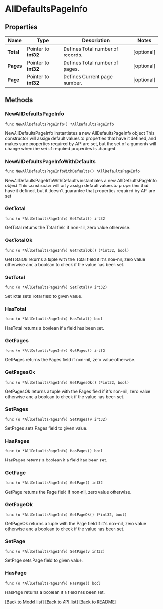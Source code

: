# AllDefaultsPageInfo

## Properties

Name | Type | Description | Notes
------------ | ------------- | ------------- | -------------
**Total** | Pointer to **int32** | Defines Total number of records. | [optional] 
**Pages** | Pointer to **int32** | Defines Total number of pages. | [optional] 
**Page** | Pointer to **int32** | Defines Current page number. | [optional] 

## Methods

### NewAllDefaultsPageInfo

`func NewAllDefaultsPageInfo() *AllDefaultsPageInfo`

NewAllDefaultsPageInfo instantiates a new AllDefaultsPageInfo object
This constructor will assign default values to properties that have it defined,
and makes sure properties required by API are set, but the set of arguments
will change when the set of required properties is changed

### NewAllDefaultsPageInfoWithDefaults

`func NewAllDefaultsPageInfoWithDefaults() *AllDefaultsPageInfo`

NewAllDefaultsPageInfoWithDefaults instantiates a new AllDefaultsPageInfo object
This constructor will only assign default values to properties that have it defined,
but it doesn't guarantee that properties required by API are set

### GetTotal

`func (o *AllDefaultsPageInfo) GetTotal() int32`

GetTotal returns the Total field if non-nil, zero value otherwise.

### GetTotalOk

`func (o *AllDefaultsPageInfo) GetTotalOk() (*int32, bool)`

GetTotalOk returns a tuple with the Total field if it's non-nil, zero value otherwise
and a boolean to check if the value has been set.

### SetTotal

`func (o *AllDefaultsPageInfo) SetTotal(v int32)`

SetTotal sets Total field to given value.

### HasTotal

`func (o *AllDefaultsPageInfo) HasTotal() bool`

HasTotal returns a boolean if a field has been set.

### GetPages

`func (o *AllDefaultsPageInfo) GetPages() int32`

GetPages returns the Pages field if non-nil, zero value otherwise.

### GetPagesOk

`func (o *AllDefaultsPageInfo) GetPagesOk() (*int32, bool)`

GetPagesOk returns a tuple with the Pages field if it's non-nil, zero value otherwise
and a boolean to check if the value has been set.

### SetPages

`func (o *AllDefaultsPageInfo) SetPages(v int32)`

SetPages sets Pages field to given value.

### HasPages

`func (o *AllDefaultsPageInfo) HasPages() bool`

HasPages returns a boolean if a field has been set.

### GetPage

`func (o *AllDefaultsPageInfo) GetPage() int32`

GetPage returns the Page field if non-nil, zero value otherwise.

### GetPageOk

`func (o *AllDefaultsPageInfo) GetPageOk() (*int32, bool)`

GetPageOk returns a tuple with the Page field if it's non-nil, zero value otherwise
and a boolean to check if the value has been set.

### SetPage

`func (o *AllDefaultsPageInfo) SetPage(v int32)`

SetPage sets Page field to given value.

### HasPage

`func (o *AllDefaultsPageInfo) HasPage() bool`

HasPage returns a boolean if a field has been set.


[[Back to Model list]](../README.md#documentation-for-models) [[Back to API list]](../README.md#documentation-for-api-endpoints) [[Back to README]](../README.md)


